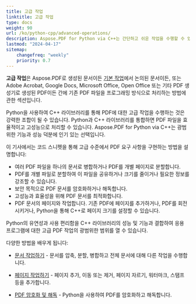 ```yaml
---
title: 고급 작업
linktitle: 고급 작업
type: docs
weight: 90
url: /ko/python-cpp/advanced-operations/
description: Aspose.PDF for Python via C++는 간단하고 쉬운 작업을 수행할 수 있으며 더 복잡한 목표도 달성할 수 있습니다. 고급 사용자와 개발자를 위한 다음 섹션을 확인하세요.
lastmod: "2024-04-17"
sitemap:
    changefreq: "weekly"
    priority: 0.7
---
```


**고급 작업**은 Aspose.PDF로 생성된 문서이든 [기본 작업](/pdf/ko/python-cpp/basic-operations/)에서 논의된 문서이든, 또는 Adobe Acrobat, Google Docs, Microsoft Office, Open Office 또는 기타 PDF 생성기로 생성된 PDF이든 간에 기존 PDF 파일을 프로그래밍 방식으로 처리하는 방법에 관한 섹션입니다.

Python을 사용하여 C++ 라이브러리를 통해 PDF에 대한 고급 작업을 수행하는 것은 강력한 조합이 될 수 있습니다. Python과 C++ 라이브러리를 통합하면 PDF 파일을 효율적이고 고성능으로 처리할 수 있습니다. Aspose.PDF for Python via C++는 광범위한 기능과 성능 덕분에 인기 있는 선택입니다.

이 기사에서는 코드 스니펫을 통해 고급 수준에서 PDF 요구 사항을 구현하는 방법을 설명합니다:

- 여러 PDF 파일을 하나의 문서로 병합하거나 PDF를 개별 페이지로 분할합니다.
- PDF를 개별 파일로 분할하여 이 파일을 공유하거나 크기를 줄이거나 필요한 정보를 강조할 수 있습니다.
- 보안 목적으로 PDF 문서를 암호화하거나 해독합니다.
- 고성능과 효율성을 위해 PDF 문서를 최적화합니다.
- PDF 문서의 페이지와 작업합니다. 기존 PDF에 페이지를 추가하거나, PDF를 회전시키거나, Python을 통해 C++로 페이지 크기를 설정할 수 있습니다.

Python의 유연성과 사용 편리함을 C++ 라이브러리의 성능 및 기능과 결합하여 응용 프로그램에 대한 고급 PDF 작업의 광범위한 범위를 열 수 있습니다.

다양한 방법을 배우게 됩니다:

- [문서 작업하기](/pdf/ko/python-cpp/working-with-documents/) - 문서를 압축, 분할, 병합하고 전체 문서에 대해 다른 작업을 수행합니다.
- [페이지 작업하기](/pdf/ko/python-cpp/working-with-pages/) - 페이지 추가, 이동 또는 제거, 페이지 자르기, 워터마크, 스탬프 등을 추가합니다.

- [PDF 암호화 및 해독](/pdf/ko/python-cpp/encrypt-decrypt-pdf/) - Python을 사용하여 PDF를 암호화하고 해독합니다.